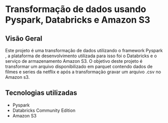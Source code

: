 # Transformação de dados usando Pyspark, Databricks e Amazon S3

## Visão Geral

Este projeto é uma transformação de dados utilizando o framework Pyspark , a plataforma de desenvolvimento utilizada para isso foi o Databricks e o serviço de armazenamento Amazon S3. O objetivo deste projeto é transformar um arquivo disponibilizado em parquet contendo dados de filmes e series da netflix e após a transformação gravar um arquivo .csv no Amazon s3.

## Tecnologias utilizadas

- Pyspark
- Databricks Community Edition
- Amazon S3




